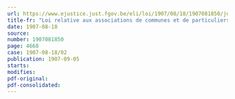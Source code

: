 ```yaml
---
url: https://www.ejustice.just.fgov.be/eli/loi/1907/08/18/1907081850/justel
title-fr: "Loi relative aux associations de communes et de particuliers pour l'établissement de services de distribution d'eau"
date: 1907-08-18
source:
number: 1907081850
page: 4668
case: 1907-08-18/02
publication: 1907-09-05
starts:
modifies:
pdf-original:
pdf-consolidated:
---
```


